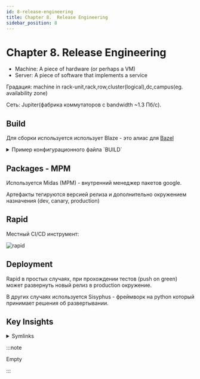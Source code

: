 ```yaml
---
id: 8-release-engineering
title: Chapter 8.  Release Engineering
sidebar_position: 8
---
```


# Chapter 8.  Release Engineering

- Machine: A piece of hardware (or perhaps a VM)
- Server: A piece of software that implements a 
service

Градация: machine in rack-unit,rack,row,cluster(logical),dc,campus(eg. availability zone)

Сеть: Jupiter(фабрика коммутаторов с bandwidth ~1.3 Пб/с).

## Build

Для сборки используется использует Blaze - это алиас для [Bazel](https://bazel.build/start/bazel-intro)

<details>
<summary>Пример конфигурационного файла `BUILD` </summary>

```bazel
package(default_visibility = ["//visibility:public"])

cc_library(
    name = "hello-lib",
    srcs = ["hello-lib.cc"],
    hdrs = ["hello-lib.h"],
)

cc_binary(
    name = "hello-world",
    srcs = ["hello-world.cc"],
    deps = [":hello-lib"],
)

cc_test(
    name = "hello-success_test",
    srcs = ["hello-world.cc"],
    deps = [":hello-lib"],
)

cc_test(
    name = "hello-fail_test",
    srcs = ["hello-fail.cc"],
    deps = [":hello-lib"],
)

filegroup(
    name = "srcs",
    srcs = glob(["**"]),
)
```

</details>

## Packages - MPM

Используется Midas (MPM) - внутренний менеджер пакетов google.

Артефакты тегируются версией релиза и дополнительно окружением назначения (dev, canary, production)

## Rapid

Местный CI/CD инструмент:

![rapid](https://ah-public-pictures.hb.bizmrg.com/sre/sre-book/p8-rapid.png)

## Deployment

Rapid в простых случаях, при прохождении тестов (push on green) может развернуть новый релиз в production окружение.

В других случаях используется Sisyphus - фреймворк на python который принимает решения об развертывании.

## Key Insights

<details>
<summary>Symlinks</summary>

- [How Embracing Continuous Release Reduced Change Complexity](http://usenix.org/conference/ures14west/summit-program/presentation/dickson), USENIX Release Engineering Summit West 2014, [Dic14]
-[ Maintaining Consistency in a Massively Parallel Environment](https://www.usenix.org/conference/ucms13/summit-program/presentation/mcnutt), USENIX Configura‐ tion Management Summit 2013, [McN13]
- [The 10 Commandments of Release Engineering](https://www.youtube.com/watch?v=RNMjYV_UsQ8), 2nd International Workshop on Release Engineering 2014, [McN14b]
- [Distributing Software in a Massively Parallel Environment](https://www.usenix.org/conference/lisa14/conference-program/presentation/mcnutt), LISA 2014, [McN14c]

</details>

:::note

Empty

:::
